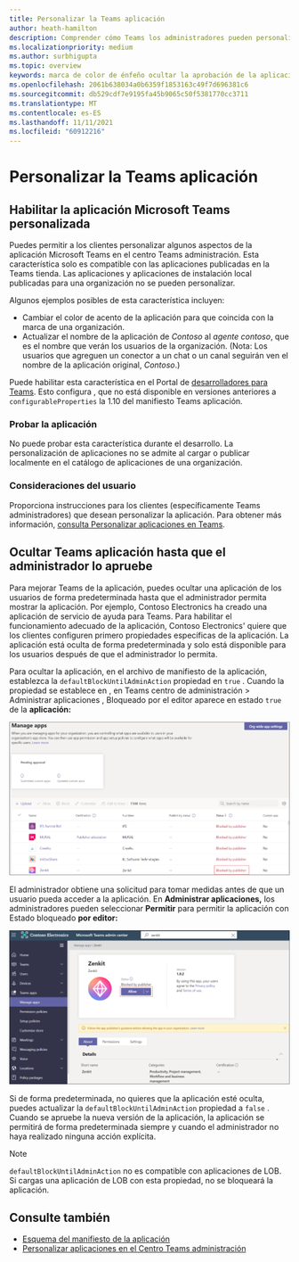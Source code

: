 ```yaml
---
title: Personalizar la Teams aplicación
author: heath-hamilton
description: Comprender cómo Teams los administradores pueden personalizar la aplicación para su organización.
ms.localizationpriority: medium
ms.author: surbhigupta
ms.topic: overview
keywords: marca de color de énfeño ocultar la aprobación de la aplicación
ms.openlocfilehash: 2061b638034a0b6359f1853163c49f7d696381c6
ms.sourcegitcommit: db529cdf7e9195fa45b9065c50f5381770cc3711
ms.translationtype: MT
ms.contentlocale: es-ES
ms.lasthandoff: 11/11/2021
ms.locfileid: "60912216"
---
```

# <a name="customize-your-teams-app"></a>Personalizar la Teams aplicación

## <a name="enable-your-microsoft-teams-app-to-be-customized"></a>Habilitar la aplicación Microsoft Teams personalizada

Puedes permitir a los clientes personalizar algunos aspectos de la aplicación Microsoft Teams en el centro Teams administración. Esta característica solo es compatible con las aplicaciones publicadas en la Teams tienda. Las aplicaciones y aplicaciones de instalación local publicadas para una organización no se pueden personalizar.

Algunos ejemplos posibles de esta característica incluyen:

* Cambiar el color de acento de la aplicación para que coincida con la marca de una organización.
* Actualizar el nombre de la aplicación de *Contoso* al *agente contoso*, que es el nombre que verán los usuarios de la organización. (Nota: Los usuarios que agreguen un conector a un chat o un canal seguirán ven el nombre de la aplicación original, *Contoso*.)

Puede habilitar esta característica en el Portal de [desarrolladores para Teams](https://dev.teams.microsoft.com/home). Esto configura , que no está disponible en versiones anteriores a `configurableProperties` la 1.10 del manifiesto Teams aplicación.

### <a name="test-your-app"></a>Probar la aplicación

No puede probar esta característica durante el desarrollo. La personalización de aplicaciones no se admite al cargar o publicar localmente en el catálogo de aplicaciones de una organización.

### <a name="user-considerations"></a>Consideraciones del usuario

Proporciona instrucciones para los clientes (específicamente Teams administradores) que desean personalizar la aplicación. Para obtener más información, [consulta Personalizar aplicaciones en Teams](/MicrosoftTeams/customize-apps).

## <a name="hide-teams-app-until-admin-approves"></a>Ocultar Teams aplicación hasta que el administrador lo apruebe

Para mejorar Teams de la aplicación, puedes ocultar una aplicación de los usuarios de forma predeterminada hasta que el administrador permita mostrar la aplicación. Por ejemplo, Contoso Electronics ha creado una aplicación de servicio de ayuda para Teams. Para habilitar el funcionamiento adecuado de la aplicación, Contoso Electronics' quiere que los clientes configuren primero propiedades específicas de la aplicación. La aplicación está oculta de forma predeterminada y solo está disponible para los usuarios después de que el administrador lo permita.

Para ocultar la aplicación, en el archivo de manifiesto de la aplicación, establezca la `defaultBlockUntilAdminAction` propiedad en `true` . Cuando la propiedad se establece en , en Teams centro de administración > Administrar aplicaciones , Bloqueado por el editor aparece en estado `true` de la **aplicación:**  

![Administrar aplicaciones bloqueadas por el editor](../../assets/images/apps-in-meetings/manageappsblockedapps.png)

El administrador obtiene una solicitud para tomar medidas antes de que un usuario pueda acceder a la aplicación. En **Administrar aplicaciones,** los administradores pueden seleccionar **Permitir** para permitir la aplicación con Estado bloqueado **por editor:**

![Administrar aplicaciones](../../assets/images/apps-in-meetings/manageapp.png)

Si de forma predeterminada, no quieres que la aplicación esté oculta, puedes actualizar la `defaultBlockUntilAdminAction` propiedad a `false` . Cuando se apruebe la nueva versión de la aplicación, la aplicación se permitirá de forma predeterminada siempre y cuando el administrador no haya realizado ninguna acción explícita.

> [!NOTE]
> `defaultBlockUntilAdminAction` no es compatible con aplicaciones de LOB. Si cargas una aplicación de LOB con esta propiedad, no se bloqueará la aplicación.

## <a name="see-also"></a>Consulte también

* [Esquema del manifiesto de la aplicación](/MicrosoftTeams/manifest-schema)
* [Personalizar aplicaciones en el Centro Teams administración](/MicrosoftTeams/customize-apps)


